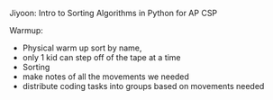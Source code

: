 Jiyoon: Intro to Sorting Algorithms in Python for AP CSP

Warmup:
* Physical warm up sort by name,
* only 1 kid can step off of the tape at a time
* Sorting
* make notes of all the movements we needed
* distribute coding tasks into groups based on movements needed
